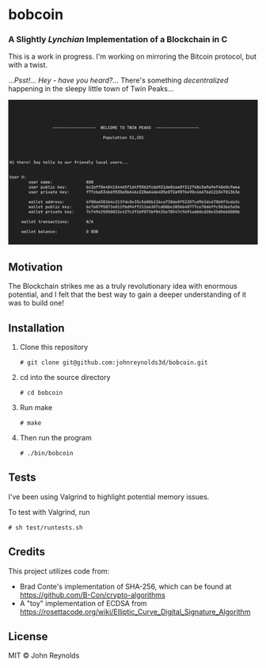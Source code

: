 # bobcoin

### A Slightly *Lynchian* Implementation of a Blockchain in C

This is a work in progress. I'm working on mirroring the Bitcoin protocol, but with a twist.

...*Psst!... Hey - have you heard?...* There's something *decentralized* happening in the sleepy little town of Twin Peaks... 

![Screenshot](/img/bobcoin.png?raw=true "")

## Motivation 

The Blockchain strikes me as a truly revolutionary idea with enormous potential, and I felt that the best way to gain a deeper understanding of it was to build one!

## Installation

  1. Clone this repository
     ```
     # git clone git@github.com:johnreynolds3d/bobcoin.git
     ```
  2. cd into the source directory
     ```
     # cd bobcoin
     ```
  3. Run make
     ```
     # make
     ```
  4. Then run the program
     ```
     # ./bin/bobcoin
     ```

## Tests

I've been using Valgrind to highlight potential memory issues. 

To test with Valgrind, run
```
# sh test/runtests.sh
```

## Credits

This project utilizes code from:
  * Brad Conte's implementation of SHA-256, which can be found at https://github.com/B-Con/crypto-algorithms
  * A "toy" implementation of ECDSA from https://rosettacode.org/wiki/Elliptic_Curve_Digital_Signature_Algorithm

## License

MIT &copy; John Reynolds
